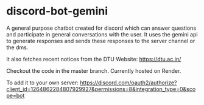 # discord-bot-gemini


A general purpose chatbot created for discord which can answer questions and participate in general conversations with the user. It uses the gemini api to generate responses and sends these responses to the server channel or the dms.

It also fetches recent notices from the DTU Website: https://dtu.ac.in/

Checkout the code in the master branch.
Currently hosted on Render.


To add it to your own server: https://discord.com/oauth2/authorize?client_id=1264862284807929927&permissions=8&integration_type=0&scope=bot
